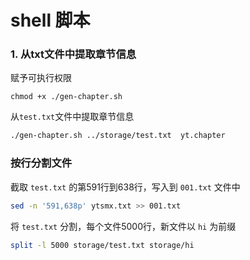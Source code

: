 # shell 脚本


### 1. 从txt文件中提取章节信息
赋予可执行权限
```
chmod +x ./gen-chapter.sh
```

从`test.txt`文件中提取章节信息
```bash
./gen-chapter.sh ../storage/test.txt  yt.chapter
```


### 按行分割文件
截取 `test.txt` 的第591行到638行，写入到 `001.txt` 文件中
```bash
sed -n '591,638p' ytsmx.txt >> 001.txt
```

将 `test.txt` 分割，每个文件5000行，新文件以 `hi` 为前缀
```bash
split -l 5000 storage/test.txt storage/hi
```